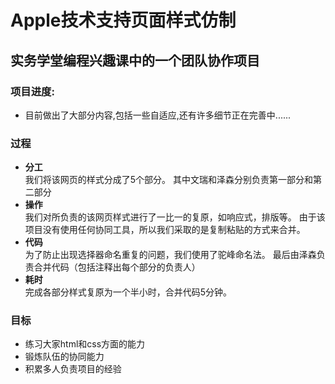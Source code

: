 # Apple技术支持页面样式仿制
## **实务学堂编程兴趣课中的一个团队协作项目**  
### **项目进度:**  
- 目前做出了大部分内容,包括一些自适应,还有许多细节正在完善中......  
### 过程
- **分工**  
我们将该网页的样式分成了5个部分。 
其中文瑞和泽森分别负责第一部分和第二部分  
- **操作**  
我们对所负责的该网页样式进行了一比一的复原，如响应式，排版等。
由于该项目没有使用任何协同工具，所以我们采取的是复制粘贴的方式来合并。  
- **代码**  
为了防止出现选择器命名重复的问题，我们使用了驼峰命名法。
最后由泽森负责合并代码（包括注释出每个部分的负责人）  
- **耗时**  
完成各部分样式复原为一个半小时，合并代码5分钟。  
### **目标**  
- 练习大家html和css方面的能力  
- 锻炼队伍的协同能力  
- 积累多人负责项目的经验

